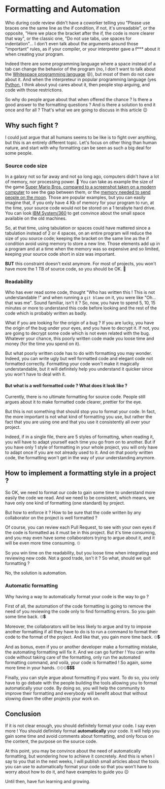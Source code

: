 # Formatting and Automation

Who during code review didn't have a coworker telling you "Please use braces one the same line as the if condition, if not, it's unreadable", or the opposite, "Here we place the bracket after the if, the code is more clearer that way", or the classic one, "Do not use tabs, use spaces for indentation"... I don't even talk about the arguments around those "important" rules, as if your compiler, or your interpreter gave a f*** about it when creating your program.

Indeed there are some programming language where a space instead of a tab can change the behavior of the program (no, I don't want to talk about the [Whitespace programming language](https://en.wikipedia.org/wiki/Whitespace_(programming_language)) 😝), but most of them do not care about it. And when the interpreteur in popular programming language (yes [Python](https://en.wikipedia.org/wiki/Python_(programming_language)), I think about you) cares about it, then people stop arguing, and code with those restrictions.

So why do people argue about that when offered the chance ? Is there a good answer to the formatting questions ? And is there a solution to end it once and for all ? That's what we are going to discuss in this article 😉

## Why such fight ?

I could just argue that all humans seems to be like is to fight over anything, but this is an entirely different topic.
Let's focus on other thing than human nature, and start with why formatting can be seen as such a big deal for some people.

### Source code size

In a galaxy not so far away and not so long ago, computers didn't have a lot of memory, nor processing power. 👵
You can take as example the size of the game [Super Mario Bros. compared to a screenshot taken on a modern computer](https://www.truthorfiction.com/was-the-original-super-mario-bros-only-40-kb-while-modern-screenshots-of-one-frame-are-283-kb/) to see the gap between them, or the [memory needed to send people on the moon](https://www.metroweekly.com/2014/07/to-the-moon-and-back-on-4kb-of-memory/). Those are popular examples, but you can easily imagine that, if you only have 4 Kb of memory for your program to run, at the time, your source code would not be stored on a 1 terabyte hard drive. You can look [IBM System/360](https://en.wikipedia.org/wiki/IBM_System/360#Table_of_System/360_models) to get convince about the small space available on the old machines.

So, at that time, using tabulation or spaces could have mattered since a tabulation instead of 2 or 4 spaces, on an entire program will reduce the size of you source code; keeping the bracket on the same line as the if condition avoid using memory to store a new line. Those elements add up in a program and at a time when the memory was so expensive and so limited, keeping your source code short in size was important.

**BUT** this constraint doesn't exist anymore. For most of projects, you won't have more the 1 TB of source code, so you should be OK. 🙂

### Readability

Who has ever read some code, thought "Who has written this ! This is not understandable !" and when running a `git blame` on it, you were like "Oh... that was me". Sound familiar, isn't it ?
So, now, you have to spend 5, 10, 15 minutes or more to understand this code before looking and the rest of the code which is probably written as badly.

What if you are looking for the origin of a bug ? If you are lucky, you have the origin of the bug under your eyes, and you have to decrypt it. If not, you are going to decrypt some code which is not even related with the bug. Whatever your chance, this poorly written code made you loose time and money (for the time you spend on it).

But what poorly written code has to do with formatting you may wonder.
Indeed, you can write ugly but well formatted code and elegant code not formatted correctly.
Formatting your code won't make it magically understandable, but it will definitely help you understand it quicker since you won't have to deal with it.

#### But what is a well formatted code ? What does it look like ?

Currently, there is no ultimate formatting for source code.
People still argues about it to make formatted code clearer, prettier for the eye.

But this is not something that should stop you to format your code.
In fact, the more important is not what kind of formatting you use, but rather the fact that you are using one and that you use it consistently all over your project.

Indeed, if in a single file, there are 5 styles of formatting, when reading it, you will have to adapt yourself each time you go from on to another. But if you have only 1 style of formatting in your whole project, you will only have to adapt once if you are not already used to it. And on that poorly written code, the formatting won't get in the way of your understanding anymore.

## How to implement a formatting style in a project ?

So OK, we need to format our code to gain some time to understand more easily the code we read.
And we need to be consistent, which means, we have only one kind of formatting (one standard) by project.

But how to enforce it ?
How to be sure that the code written by any collaborator on the project is well formatted ?

Of course, you can review each Pull Request, to see with your own eyes if the code is formatted as it must be in this project.
But it's time consuming, and you may even have some collaborators trying to argue about it, and it will be even more time consuming. ⏲

So you win time on the readability, but you loose time when integrating and reviewing new code.
Not a good trade, isn't it ? So what, should we quit formatting ?

No, the solution is automation.

### Automatic formatting

Why having a way to automatically format your code is the way to go ?

First of all, the automation of the code formatting is going to remove the need of you reviewing the code only to find formatting errors. So you gain some time back. ⏲💲

Moreover, the collaborators will be less likely to argue and try to impose another formatting if all they have to do is to run a command to format their code to the format of the project.
And like that, you gain more time back. ⏲💲

And as bonus, even if you or another developer make a formatting mistake, the automating formatting will fix it.
And we can go further ! You can write code without taking care of the formatting, only run the automated formatting command, and voilà, your code is formatted ! So again, some more time in your hands. ⏲⏲⏲💲💲💲

Finally, you can style argue about formatting if you want.
To do so, you only have to go debate with the people building the tools allowing you to format automatically your code.
By doing so, you will help the community to improve their formatting and everybody will benefit about that without slowing down the other projects your work on.

## Conclusion

If it is not clear enough, you should definitely format your code.
I say even more ! You should definitely format **automatically** your code.
It will help you gain some time and avoid comments about formatting, and only focus on the content, the purpose on the source code.

At this point, you may be convince about the need of automatically formatting, but wondering how to achieve it concretely.
And this is when I say to you that in the next weeks, I will publish small articles about the tools you can use to automatically format your code so that you won't have to worry about how to do it, and have examples to guide you 😉

Until then, have fun learning and growing.
